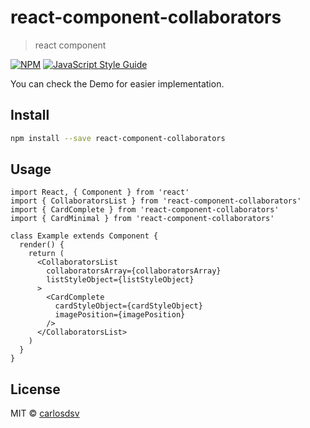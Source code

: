 # react-component-collaborators

> react component

[![NPM](https://img.shields.io/npm/v/react-component-collaborators.svg)](https://www.npmjs.com/package/react-component-collaborators) [![JavaScript Style Guide](https://img.shields.io/badge/code_style-standard-brightgreen.svg)](https://standardjs.com)

You can check the Demo for easier implementation.

## Install

```bash
npm install --save react-component-collaborators
```

## Usage

```tsx
import React, { Component } from 'react'
import { CollaboratorsList } from 'react-component-collaborators'
import { CardComplete } from 'react-component-collaborators'
import { CardMinimal } from 'react-component-collaborators'

class Example extends Component {
  render() {
    return (
      <CollaboratorsList
        collaboratorsArray={collaboratorsArray}
        listStyleObject={listStyleObject}
      >
        <CardComplete
          cardStyleObject={cardStyleObject}
          imagePosition={imagePosition}
        />
      </CollaboratorsList>
    )
  }
}
```

## License

MIT © [carlosdsv](https://github.com/carlosdsv)
